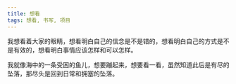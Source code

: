 ```yaml
---
title: 想看
tags: 想看, 书写, 项目
---
```



我想看着大家的眼睛，想看明白自己的信念是不是错的，想看明白自己的方式是不是有效的，想看明白事情应该怎样和可以怎样。

我就像海中的一条受困的鱼儿，想要蹦起来，想要看一看，虽然知道此后是有尽的坠落，那尽头是回到日常和拥塞的坠落。

